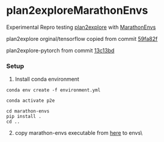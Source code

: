 # plan2exploreMarathonEnvs

Experimental Repro testing [plan2explore](https://github.com/ramanans1/plan2explore) with [MarathonEnvs](https://github.com/Unity-Technologies/marathon-envs)



plan2explore orginal/tensorflow copied from commit [59fa82f](https://github.com/ramanans1/plan2explore/commit/59fa82fe4d40b66b2903643ee36befe1c3ca807e)

plan2explore-pytorch from commit [13c13bd](https://github.com/yusukeurakami/plan2explore-pytorch/commit/13c13bd6c206742fd25d68ab693a5b5271b5b34a)



### Setup

1. Install conda environment

```
conda env create -f environment.yml

conda activate p2e

cd marathon-envs
pip install .
cd ..

```

2. copy marathon-envs executable from [here](https://github.com/Unity-Technologies/marathon-envs/releases/tag/v3.0.0) to envs\

